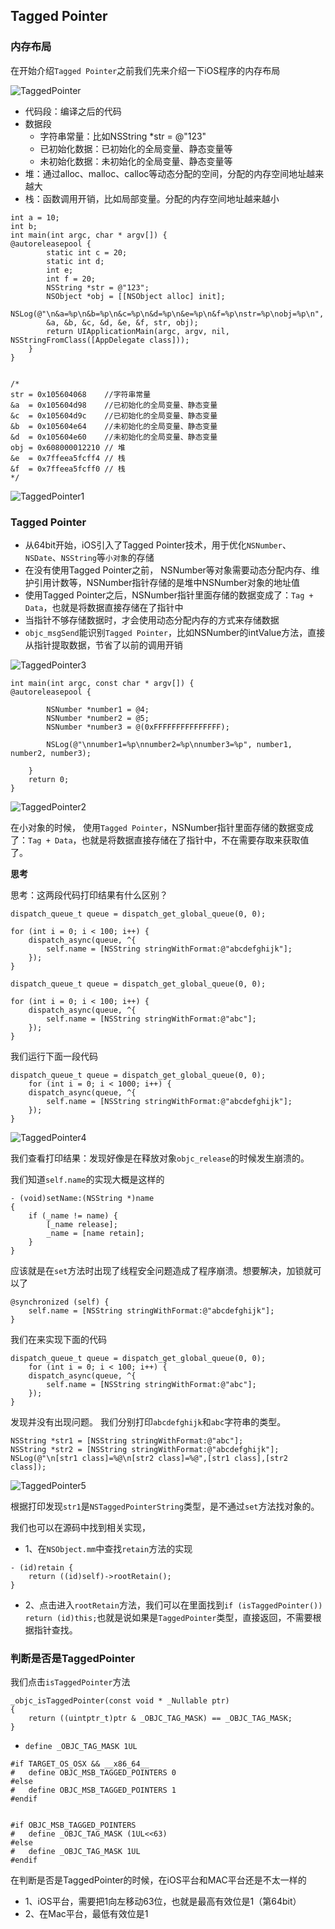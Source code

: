 ## Tagged Pointer



### 内存布局
在开始介绍`Tagged Pointer`之前我们先来介绍一下iOS程序的内存布局

![TaggedPointer](./iOS底层/内存管理/TaggedPointer.png)

- 代码段：编译之后的代码
- 数据段
    - 字符串常量：比如NSString *str = @"123"
    - 已初始化数据：已初始化的全局变量、静态变量等
    - 未初始化数据：未初始化的全局变量、静态变量等
- 堆：通过alloc、malloc、calloc等动态分配的空间，分配的内存空间地址越来越大
- 栈：函数调用开销，比如局部变量。分配的内存空间地址越来越小

```
int a = 10;
int b;
int main(int argc, char * argv[]) {
@autoreleasepool {
		static int c = 20;
		static int d;
		int e;
		int f = 20;
		NSString *str = @"123";
		NSObject *obj = [[NSObject alloc] init];
		NSLog(@"\n&a=%p\n&b=%p\n&c=%p\n&d=%p\n&e=%p\n&f=%p\nstr=%p\nobj=%p\n",
		&a, &b, &c, &d, &e, &f, str, obj);
		return UIApplicationMain(argc, argv, nil, NSStringFromClass([AppDelegate class]));
	}
}


/*
str = 0x105604068    //字符串常量
&a  = 0x105604d98    //已初始化的全局变量、静态变量
&c  = 0x105604d9c    //已初始化的全局变量、静态变量
&b  = 0x105604e64    //未初始化的全局变量、静态变量
&d  = 0x105604e60    //未初始化的全局变量、静态变量
obj = 0x608000012210 // 堆
&e  = 0x7ffeea5fcff4 // 栈
&f  = 0x7ffeea5fcff0 // 栈
*/
```

![TaggedPointer1](./iOS底层/内存管理/TaggedPointer1.png)

### Tagged Pointer

- 从64bit开始，iOS引入了Tagged Pointer技术，用于优化`NSNumber`、`NSDate`、`NSString`等`小对象`的存储
- 在没有使用Tagged Pointer之前， NSNumber等对象需要动态分配内存、维护引用计数等，NSNumber指针存储的是堆中NSNumber对象的地址值
- 使用Tagged Pointer之后，NSNumber指针里面存储的数据变成了：`Tag + Data`，也就是将数据直接存储在了指针中
- 当指针不够存储数据时，才会使用动态分配内存的方式来存储数据
- `objc_msgSend`能识别`Tagged Pointer`，比如NSNumber的intValue方法，直接从指针提取数据，节省了以前的调用开销

![TaggedPointer3](./iOS底层/内存管理/TaggedPointer3.png)


```
int main(int argc, const char * argv[]) {
@autoreleasepool {

		NSNumber *number1 = @4;
		NSNumber *number2 = @5;
		NSNumber *number3 = @(0xFFFFFFFFFFFFFFF);

		NSLog(@"\nnumber1=%p\nnumber2=%p\nnumber3=%p", number1, number2, number3);

	}
	return 0;
}
```

![TaggedPointer2](./iOS底层/内存管理/TaggedPointer2.png)

在小对象的时候， 使用`Tagged Pointer`，NSNumber指针里面存储的数据变成了：`Tag + Data`，也就是将数据直接存储在了指针中，不在需要存取来获取值了。


**思考**

思考：这两段代码打印结果有什么区别？

```
dispatch_queue_t queue = dispatch_get_global_queue(0, 0);

for (int i = 0; i < 100; i++) {
	dispatch_async(queue, ^{
		self.name = [NSString stringWithFormat:@"abcdefghijk"];
	});
}

dispatch_queue_t queue = dispatch_get_global_queue(0, 0);

for (int i = 0; i < 100; i++) {
	dispatch_async(queue, ^{
		self.name = [NSString stringWithFormat:@"abc"];
	});
}
```

我们运行下面一段代码
```
dispatch_queue_t queue = dispatch_get_global_queue(0, 0);
	for (int i = 0; i < 1000; i++) {
	dispatch_async(queue, ^{
		self.name = [NSString stringWithFormat:@"abcdefghijk"];
	});
}
```

![TaggedPointer4](./iOS底层/内存管理/TaggedPointer4.png)

我们查看打印结果：发现好像是在释放对象`objc_release`的时候发生崩溃的。

我们知道`self.name`的实现大概是这样的
```
- (void)setName:(NSString *)name
{
	if (_name != name) {
		[_name release];
		_name = [name retain];
	}
}

```
应该就是在`set`方法时出现了线程安全问题造成了程序崩溃。想要解决，加锁就可以了
```
@synchronized (self) {
	self.name = [NSString stringWithFormat:@"abcdefghijk"];
}
```

我们在来实现下面的代码
```
dispatch_queue_t queue = dispatch_get_global_queue(0, 0);
	for (int i = 0; i < 100; i++) {
	dispatch_async(queue, ^{
		self.name = [NSString stringWithFormat:@"abc"];
	});
}
```
发现并没有出现问题。
我们分别打印`abcdefghijk`和`abc`字符串的类型。
```
NSString *str1 = [NSString stringWithFormat:@"abc"];
NSString *str2 = [NSString stringWithFormat:@"abcdefghijk"];
NSLog(@"\n[str1 class]=%@\n[str2 class]=%@",[str1 class],[str2 class]);
```

![TaggedPointer5](./iOS底层/内存管理/TaggedPointer5.png)

根据打印发现`str1`是`NSTaggedPointerString`类型，是不通过`set`方法找对象的。

我们也可以在源码中找到相关实现，
- 1、在`NSObject.mm`中查找`retain`方法的实现
```
- (id)retain {
	return ((id)self)->rootRetain();
}
```
- 2、点击进入`rootRetain`方法，我们可以在里面找到`if (isTaggedPointer()) return (id)this;`也就是说如果是`TaggedPointer`类型，直接返回，不需要根据指针查找。


### 判断是否是TaggedPointer
我们点击`isTaggedPointer`方法
```
_objc_isTaggedPointer(const void * _Nullable ptr) 
{
	return ((uintptr_t)ptr & _OBJC_TAG_MASK) == _OBJC_TAG_MASK;
}

```

- `define _OBJC_TAG_MASK 1UL`

```
#if TARGET_OS_OSX && __x86_64__
#   define OBJC_MSB_TAGGED_POINTERS 0
#else
#   define OBJC_MSB_TAGGED_POINTERS 1
#endif


#if OBJC_MSB_TAGGED_POINTERS
#   define _OBJC_TAG_MASK (1UL<<63)
#else
#   define _OBJC_TAG_MASK 1UL
#endif
```


在判断是否是TaggedPointer的时候，在iOS平台和MAC平台还是不太一样的
- 1、iOS平台，需要把1向左移动63位，也就是最高有效位是1（第64bit）
- 2、在Mac平台，最低有效位是1



















